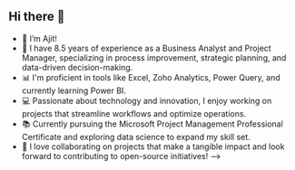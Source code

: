 ## Hi there 👋
- 👋 I’m Ajit!
- 💼 I have 8.5 years of experience as a Business Analyst and Project Manager, specializing in process improvement, strategic planning, and data-driven decision-making.
- 📊 I'm proficient in tools like Excel, Zoho Analytics, Power Query, and currently learning Power BI.
- 💻 Passionate about technology and innovation, I enjoy working on projects that streamline workflows and optimize operations.
- 📚 Currently pursuing the Microsoft Project Management Professional Certificate and exploring data science to expand my skill set.
- 🚀 I love collaborating on projects that make a tangible impact and look forward to contributing to open-source initiatives!
-->
